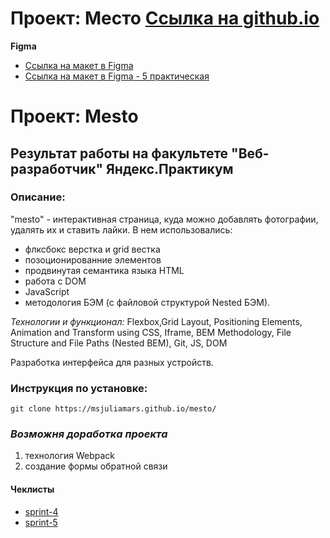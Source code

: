 # Проект: Место [Ссылка на github.io](https://msjuliamars.github.io/mesto/)

**Figma**

* [Ссылка на макет в Figma](https://www.figma.com/file/2cn9N9jSkmxD84oJik7xL7/JavaScript.-Sprint-4?node-id=0%3A1)
*  [Ссылка на макет в Figma - 5 практическая ](https://www.figma.com/file/bjyvbKKJN2naO0ucURl2Z0/JavaScript.-Sprint-5?node-id=50160%3A559)

# Проект: Mesto
## Результат работы на факультете "Веб-разработчик" Яндекс.Практикум

### Описание:
"mesto" - интерактивная страница, куда можно добавлять фотографии, удалять их и ставить лайки. В нем использовались:
* флксбокс верстка и grid вестка
* позоционированние элементов
* продвинутая семантика языка HTML
* работа с DOM
* JavaScript
* методология БЭМ (с файловой структурой Nested БЭМ).

*Технологии и функционал:*
Flexbox,Grid Layout, Positioning Elements, Animation and Transform using CSS, Iframe, BEM Methodology, File Structure and File Paths (Nested BEM), Git, JS, DOM

Разработка интерфейса для разных устройств.


### Инструкция по установке:

```
git clone https://msjuliamars.github.io/mesto/
```

### *Возможня доработка проекта*
1. технология Webpack
3. создание формы обратной связи


#### __Чеклисты__
* [sprint-4](https://code.s3.yandex.net/web-developer/checklists-pdf/new-program/checklist-4.pdf)
* [sprint-5](https://code.s3.yandex.net/web-developer/checklists-pdf/new-program/checklist-5.pdf)
